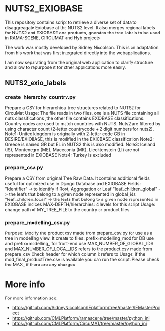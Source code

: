 # NUTS2_EXIOBASE

This repository contains script to retrieve a diverse set of data to disaggreagate Exiobase at the NUTS2 level. 
It also merges regional labels for NUTS2 and EXIOBASE and products, gnerates the tree-labels to be used in RAMA-SCENE, CIRCUMAT and Hyb projects

The work was mostly developed by Sidney Niccolson. This is an adaptation from his work that was first integrated directly into the webapplications. 

I am now separating from the original web application to clarify structure and allow to repurpose it for other applications more easily. 

## NUTS2_exio_labels

### create_hierarchy_country.py
Prepare a CSV for hierarchical tree structures related to NUTS2 for CircuMat
Usage:
    The file reads in two files, one is a NUTS file containing all nuts classifications
    ,the other file contains EXIOBASE classifications. Country codes are used to match countries with NUTS.
    Nuts2 are filtered by using character count (2-letter countrycode + 2 digit numbers for nuts2).
    Note1: United kingdom is originally with 2-letter code GB in DESIRE/EXIOBASE, this is modified in the EXIOBASE classification
    Note2: Greece is named GR but EL in NUTS2 this is also modified.
    Note3: Iceland (IS), Montenegro (ME), Macedonia (MK), Liechtenstein (LI) are not represented in EXIOBASE
    Note4: Turkey is excluded

### prepare_csv.py
Prepare a CSV from original Tree Raw Data.
        It contains additional fields useful for optimized use in Django Database and EXIOBASE
        Fields:
            "Identifier" -> to identify if Root, Aggregation or Leaf
            "leaf_children_global" -> the leafs that belong to a given node represented in global_ids
            "leaf_children_local" -> the leafs that belong to a given node represented in EXIOBASE indices
        MAX-DEPTH/hierarchies: 4 levels for this script
Usage: change path of MY_TREE_FILE to the country or product files

### prepare_modelling_csv.py
Purpose: Modify the product csv made from prepare_csv.py for use as a tree in modelling view.
        It create to files: prefix=modelling_mod for DB use and prefix=modelling_ for front-end use
        MAX_NUMBER_OF_GLOBAL_IDS and MAX_NUMBER_OF_LOCAL_IDS refers to the product.csv made from prepare_csv
        Check header for which column it refers to
Usage: if the mod_final_productTree.csv is available you can run the script. Please check the MAX_ if there are any changes



# More info
For more information see:
-  https://github.com/SidneyNiccolson/IEplatform/tree/master/IEMasterProject
-  https://github.com/CMLPlatform/ramascene/tree/master/python_ini
-  https://github.com/CMLPlatform/CircuMAT/tree/master/python_ini